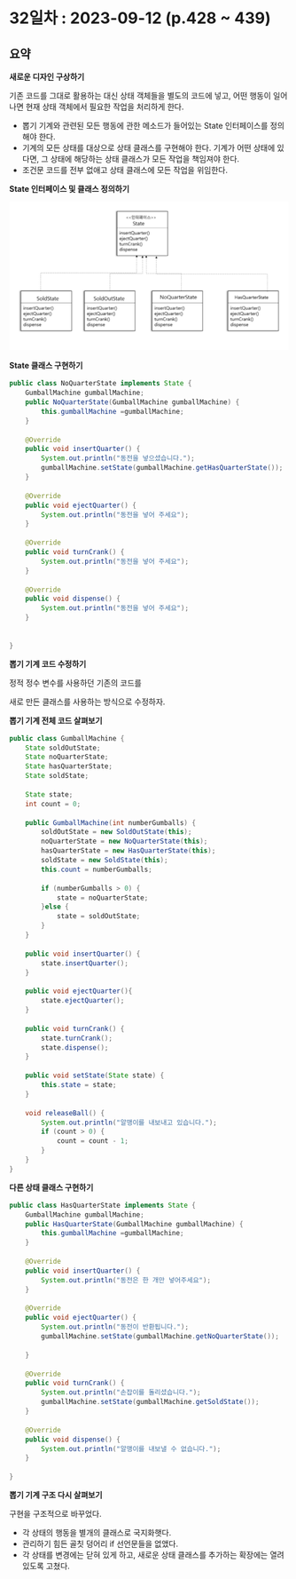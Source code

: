 # 32일차 : 2023-09-12 (p.428 ~ 439)

## 요약

**새로운 디자인 구상하기**

기존 코드를 그대로 활용하는 대신 상태 객체들을 별도의 코드에 넣고, 어떤 행동이 일어나면 현재 상태 객체에서 필요한 작업을 처리하게 한다.

- 뽑기 기계와 관련된 모든 행동에 관한 메소드가 들어있는 State 인터페이스를 정의해야 한다.
- 기계의 모든 상태를 대상으로 상태 클래스를 구현해야 한다. 기계가 어떤 상태에 있다면, 그 상태에  해당하는 상태 클래스가 모든 작업을 책임져야 한다.
- 조건문 코드를 전부 없애고 상태 클래스에 모든 작업을 위임한다.

**State 인터페이스 및 클래스 정의하기**

![state3](state3.png)

**State 클래스 구현하기**

```java
public class NoQuarterState implements State {
    GumballMachine gumballMachine;
    public NoQuarterState(GumballMachine gumballMachine) {
        this.gumballMachine =gumballMachine;
    }

    @Override
    public void insertQuarter() {
        System.out.println("동전을 넣으셨습니다.");
        gumballMachine.setState(gumballMachine.getHasQuarterState());
    }

    @Override
    public void ejectQuarter() {
        System.out.println("동전을 넣어 주세요");
    }

    @Override
    public void turnCrank() {
        System.out.println("동전을 넣어 주세요");
    }

    @Override
    public void dispense() {
        System.out.println("동전을 넣어 주세요");
    }

    
}
```

**뽑기 기계 코드 수정하기**

정적 정수 변수를 사용하던 기존의 코드를

새로 만든 클래스를 사용하는 방식으로 수정하자.

**뽑기 기계 전체 코드 살펴보기**

```java
public class GumballMachine {
    State soldOutState;
    State noQuarterState;
    State hasQuarterState;
    State soldState;

    State state;
    int count = 0;

    public GumballMachine(int numberGumballs) {
        soldOutState = new SoldOutState(this);
        noQuarterState = new NoQuarterState(this);
        hasQuarterState = new HasQuarterState(this);
        soldState = new SoldState(this);
        this.count = numberGumballs;

        if (numberGumballs > 0) {
            state = noQuarterState;
        }else {
            state = soldOutState;
        }
    }

    public void insertQuarter() {
        state.insertQuarter();
    }

    public void ejectQuarter(){
        state.ejectQuarter();
    }

    public void turnCrank() {
        state.turnCrank();
        state.dispense();
    }

    public void setState(State state) {
        this.state = state;
    }

    void releaseBall() {
        System.out.println("알맹이를 내보내고 있습니다.");
        if (count > 0) {
            count = count - 1;
        }
    }
}
```

**다른 상태 클래스 구현하기**

```java
public class HasQuarterState implements State { 
    GumballMachine gumballMachine;
    public HasQuarterState(GumballMachine gumballMachine) {
        this.gumballMachine =gumballMachine;
    }

    @Override
    public void insertQuarter() {
        System.out.println("동전은 한 개만 넣어주세요");
    }

    @Override
    public void ejectQuarter() {
        System.out.println("동전이 반환됩니다.");
        gumballMachine.setState(gumballMachine.getNoQuarterState());

    }

    @Override
    public void turnCrank() {
        System.out.println("손잡이를 돌리셨습니다.");
        gumballMachine.setState(gumballMachine.getSoldState());
    }

    @Override
    public void dispense() {
        System.out.println("알맹이를 내보낼 수 없습니다.");
    }
    
}
```

**뽑기 기계 구조 다시 살펴보기**

구현을 구조적으로 바꾸었다.

- 각 상태의 행동을 별개의 클래스로 국지화햇다.
- 관리하기 힘든 골칫 덩어리 if 선언문들을 없앴다.
- 각 상태를 변경에는 닫혀 있게 하고, 새로운 상태 클래스를 추가하는 확장에는 열려있도록 고쳤다.